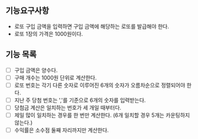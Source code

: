 ## 기능요구사항

- 로또 구입 금액을 입력하면 구입 금액에 해당하는 로또를 발급해야 한다.
- 로또 1장의 가격은 1000원이다.

## 기능 목록

- [ ] 구입 금액은 양수다.
- [ ] 구매 개수는 1000원 단위로 계산한다.
- [ ] 로또 번호는 각기 다른 숫자로 이루어진 6개의 숫자가 오름차순으로 정렬되어야 한다.
- [ ] 지난 주 당첨 번호는 ','를 기준으로 6개의 숫자를 입력받는다.
- [ ] 당첨금 계산은 일치하는 번호가 세 개일 때부터다.
- [ ] 제일 많이 일치하는 경우를 한 번만 계산한다. (6개 일치할 경우 5개는 카운팅하지 않는다.)
- [ ] 수익률은 소수점 둘째 자리까지만 계산한다.